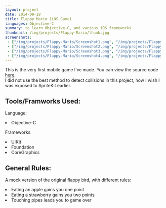 ```yaml
---
layout: project
date: 2014-09-18
title: Flappy Mario (iOS Game)
languages: Objective-C
summary: to learn Objective-C, and various iOS frameworks
thumbnail: /img/projects/Flappy-Mario/thumb.jpg
screenshots: 
 - ["/img/projects/Flappy-Mario/Screenshot1.png", "/img/projects/Flappy-Mario/rsz_screenshot1.jpg", ""]
 - ["/img/projects/Flappy-Mario/Screenshot2.png", "/img/projects/Flappy-Mario/rsz_screenshot2.jpg", "One point gained for eating an apple"]
 - ["/img/projects/Flappy-Mario/Screenshot3.png", "/img/projects/Flappy-Mario/rsz_screenshot3.jpg", ""]
 - ["/img/projects/Flappy-Mario/Screenshot4.png", "/img/projects/Flappy-Mario/rsz_screenshot4.jpg", "Current score and best score will be displayed once the game is finished"]
---
```

This is the very first mobile game I've made. You can view the source code [here](https://github.com/Sally-Yang-Jing-Ou/Flappy-Mario).
 <br>I did not use the best method to detect collisions in this project, how I wish I was exposed to SpriteKit earlier. 

Tools/Framworks Used:
---
Language:
 <li>Objective-C</li>

Frameworks:
 <li>UIKit</li>
 <li>Foundation</li>
 <li>CoreGraphics</li>

General Rules:
---
 A mock version of the original flappy bird, with different rules:
 <li>Eating an apple gains you one point</li>
 <li>Eating a strawberry gains you two points</li>
 <li>Touching pipes leads you to game over </li>

